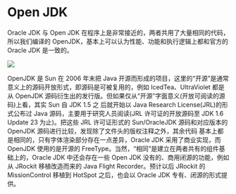 # Open JDK

Oracle JDK 与 Open JDK 在程序上是非常接近的，两者共用了大量相同的代码，所以我们编译的 OpenJDK，基本上可以认为性能、功能和执行逻辑上都和官方的 Oracle JDK 是一致的。

![](https://coding.net/u/hoteam/p/Cache/git/raw/master/2016/8/2/OpenOracleJDK.png)

OpenJDK 是 Sun 在 2006 年末把 Java 开源而形成的项目，这里的“开源”是通常意义上的源码开放形式，即源码是可被复用的，例如 IcedTea、UltraViolet 都是从 OpenJDK 源码衍生出的发行版。但如果仅从“开源”字面意义(开放可阅读的源码)上看，其实 Sun 自 JDK 1.5 之 后就开始以 Java Research License(JRL)的形式公布过 Java 源码，主要用于研究人员阅读(JRL 许可证的开放源码至 JDK 1.6 Update 23 为止)。把这些 JRL 许可证形式的 Sun/OracleJDK 源码和对应版本的 OpenJDK 源码进行比较，发现除了文件头的版权注释之外，其余代码 基本上都是相同的，只有字体渲染部分存在一点差异，Oracle JDK 采用了商业实现，而 OpenJDK 使用的是开源的 FreeType。当然，“相同”是建立在两者共有的组件基础上的，Oracle JDK 中还会存在一些 Open JDK 没有的、商用闭源的功能，例如从 JRockit 移植改造而来的 Java Flight Recorder。预计以后 JRockit 的 MissionControl 移植到 HotSpot 之后，也会以 Oracle JDK 专有、闭源的形式提供。
